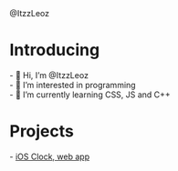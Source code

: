 <html>
 <head>
  @ItzzLeoz
 </head>
 <body>
  <h1>Introducing</h1>
  <div class="Introducing">
   <p>
   - 👋 Hi, I’m @ItzzLeoz
   <br>
   - 👀 I’m interested in programming
   <br>
   - 🌱 I’m currently learning CSS, JS and C++
  </div>
  <h1>Projects</h1>
  <div class="Projects">
   - <a href="http://iosclockproject.tk/">iOS Clock, web app</a>
   </p>
  </div>
  </body>
</html>
